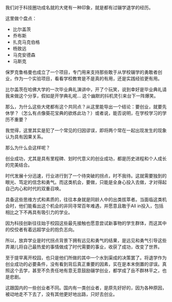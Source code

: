 
我们对于科技圈功成名就的大佬有一种印象，就是都有过辍学退学的经历。

这里做个盘点：
- 比尔盖茨
- 乔布斯
- 扎克马克伯格
- 杨致远
- 马克安德森
- 马斯克

保罗克鲁格曼也成立了一个项目，专门用来支持那些敢于从学校辍学的勇敢者创业，作为一个实验项目，看看学校教育是不是真的有用，还是实践经验更有用。

比尔盖茨在哈佛大学的一次毕业典礼演讲中，开了个玩笑，说到幸好是毕业典礼请我来做这个分享，假如是开学典礼呢... 这个幽默的抖机灵引来台下一阵爆笑。

那么，为什么这些大佬都有这个共同点？从这里能导出一个结论：要创业，就要先休学？（怎么有点像葵花宝典的欲练此功？）或者说，能否说明，在学校学习的学历不重要？

我觉得，这里其实是犯了一个常见的归因谬误，即将两个常在一起出现发生的现象认为具有因果关系。

那么为什么会这样呢？

创业成功，尤其是具有里程碑、划时代意义的创业成功，都是历史进程和个人成长的完美结合。

时代发展十分迅速，行业进行到了一个待突破的拐点，时不我待。这就需要独到的眼光、笃定的信念和勇气。而这类机会，要做，只能是全身心投入去做，才对得起自己内心和时代的双重召唤。

具备这些思维方式和素质的，往往本身就是同龄人中的出类拔萃者。当面临这类机会时，他们能看出这个机会的非同寻常百年难遇，并愿意且敢于All in投入，包括相比之下不再具有吸引力的学业。

因为科技创新往往始于校园这些最先接触也愿意尝试新事物的学生群体，而这其中的佼佼者有着远超学业的抱负志向。

所以，放弃学业是时代拐点背景下拥有远见和勇气的结果，是远见和勇气引导这些弄潮儿将自己最热爱的事情做成了时代需要的事业，收获了成功，改变了世界。

至于提早离开校园，也只是他们所做的其中一个水到渠成的决策罢了。将退学作为创业成功的必要条件，没有看到背后真正重要的因素，实在是本末倒置的谬误。真照这个去学，甚至不负责任地有意无意鼓励辍学创业，都学成了岳不群林平之，也是悲剧。

这跟国内的一些创业者不同。国内有一类创业者，是原先好好的，因为各种原因，被动地走不下去了，没有其他更好地出路，只好去创业。